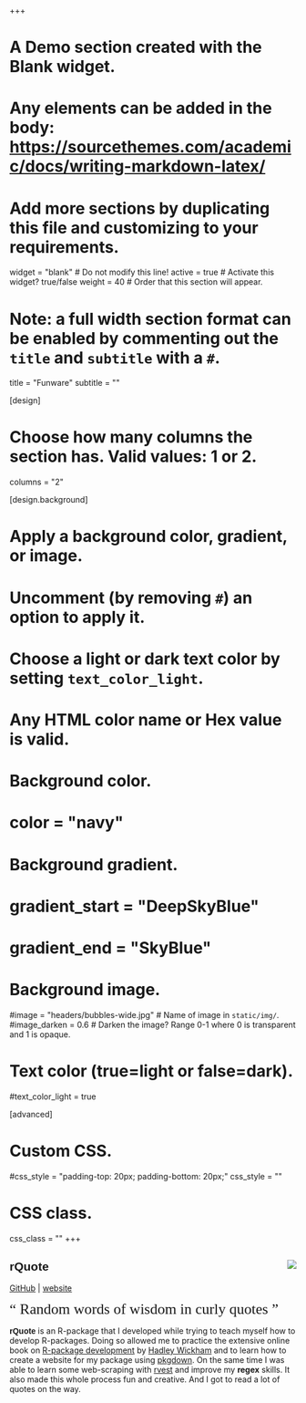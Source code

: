 +++
# A Demo section created with the Blank widget.
# Any elements can be added in the body: https://sourcethemes.com/academic/docs/writing-markdown-latex/
# Add more sections by duplicating this file and customizing to your requirements.

widget = "blank"  # Do not modify this line!
active = true  # Activate this widget? true/false
weight = 40  # Order that this section will appear.

# Note: a full width section format can be enabled by commenting out the `title` and `subtitle` with a `#`.
title = "Funware"
subtitle = ""

[design]
  # Choose how many columns the section has. Valid values: 1 or 2.
  columns = "2"

[design.background]
  # Apply a background color, gradient, or image.
  #   Uncomment (by removing `#`) an option to apply it.
  #   Choose a light or dark text color by setting `text_color_light`.
  #   Any HTML color name or Hex value is valid.

  # Background color.
  # color = "navy"
  
  # Background gradient.
  # gradient_start = "DeepSkyBlue"
  # gradient_end = "SkyBlue"
  
  # Background image.
  #image = "headers/bubbles-wide.jpg"  # Name of image in `static/img/`.
  #image_darken = 0.6  # Darken the image? Range 0-1 where 0 is transparent and 1 is opaque.

  # Text color (true=light or false=dark).
  #text_color_light = true

[advanced]
 # Custom CSS. 
 #css_style = "padding-top: 20px; padding-bottom: 20px;"
 css_style = ""
 # CSS class.
 css_class = ""
+++

## <span style = "font-family: 'Orbitron', sans-serif;">rQuote</span> <img src="../../img/Hex_Stickers/rQuote_light.png" align="right">
[GitHub](https://github.com/gpapageorgiou/rQuote) | 
[website](https://gpapageorgiou.github.io/rQuote/)

<span style = "font-family: 'Fredericka the Great', cursive; font-size: 26px;">&ldquo; Random words of wisdom in curly quotes &rdquo;</span>

<span style = "font-family: 'Orbitron', sans-serif; font-weight: bold">rQuote</span> is an R-package that I developed while trying to teach myself how to develop R-packages. Doing so allowed me to practice the extensive online book on [R-package development](http://r-pkgs.had.co.nz/) by [Hadley Wickham](http://hadley.nz/) and to learn how to create a website for my package using [pkgdown](https://pkgdown.r-lib.org/). On the same time I was able to learn some web-scraping with [rvest](https://github.com/tidyverse/rvest) and improve my <b>regex</b> skills. It also made this whole process fun and creative. And I got to read a lot of quotes on the way. 
